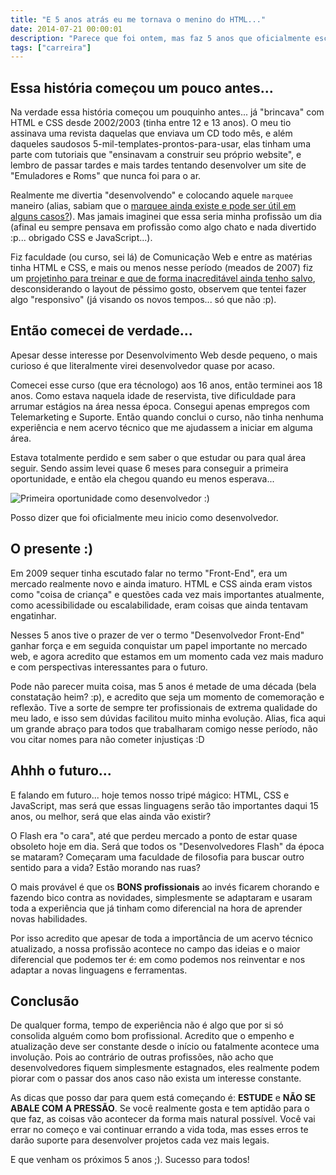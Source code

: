 ```yaml
---
title: "E 5 anos atrás eu me tornava o menino do HTML..."
date: 2014-07-21 00:00:01
description: "Parece que foi ontem, mas faz 5 anos que oficialmente escrevi a primeira linha de código e dava meus primeiros passos em uma profissão que se quer existia.. ou existia?"
tags: ["carreira"]
---
```


## Essa história começou um pouco antes...

Na verdade essa história começou um pouquinho antes... já "brincava" com HTML e CSS desde 2002/2003 (tinha entre 12 e 13 anos). O meu tio assinava uma revista daquelas que enviava um CD todo mês, e além daqueles saudosos 5-mil-templates-prontos-para-usar, elas tinham uma parte com tutoriais que "ensinavam a construir seu próprio website", e lembro de passar tardes e mais tardes tentando desenvolver um site de "Emuladores e Roms" que nunca foi para o ar.

Realmente me divertia "desenvolvendo" e colocando aquele `marquee` maneiro (alias, sabiam que o [marquee ainda existe e pode ser útil em alguns casos?](https://developer.mozilla.org/en-US/docs/Web/HTML/Element/marquee)). Mas jamais imaginei que essa seria minha profissão um dia (afinal eu sempre pensava em profissão como algo chato e nada divertido :p... obrigado CSS e JavaScript...).

Fiz faculdade (ou curso, sei lá) de Comunicação Web e entre as matérias tinha HTML e CSS, e mais ou menos nesse período (meados de 2007) fiz um [projetinho para treinar e que de forma inacreditável ainda tenho salvo](https://dl.dropboxusercontent.com/u/9133549/Old/portfolio2/index.html), desconsiderando o layout de péssimo gosto, observem que tentei fazer algo "responsivo" (já visando os novos tempos... só que não :p).

## Então comecei de verdade...

Apesar desse interesse por Desenvolvimento Web desde pequeno, o mais curioso é que literalmente virei desenvolvedor quase por acaso.

Comecei esse curso (que era técnologo) aos 16 anos, então terminei aos 18 anos. Como estava naquela idade de reservista, tive dificuldade para arrumar estágios na área nessa época. Consegui apenas empregos com Telemarketing e Suporte. Então quando conclui o curso, não tinha nenhuma experiência e nem acervo técnico que me ajudassem a iniciar em alguma área.

Estava totalmente perdido e sem saber o que estudar ou para qual área seguir. Sendo assim levei quase 6 meses para conseguir a primeira oportunidade, e então ela chegou quando eu menos esperava...

![Primeira oportunidade como desenvolvedor :)](assets/primeira-chance.png)

Posso dizer que foi oficialmente meu inicio como desenvolvedor.

## O presente :)

Em 2009 sequer tinha escutado falar no termo "Front-End", era um mercado realmente novo e ainda imaturo. HTML e CSS ainda eram vistos como "coisa de criança" e questões cada vez mais importantes atualmente, como acessibilidade ou escalabilidade, eram coisas que ainda tentavam engatinhar.

Nesses 5 anos tive o prazer de ver o termo "Desenvolvedor Front-End" ganhar força e em seguida conquistar um papel importante no mercado web, e agora acredito que estamos em um momento cada vez mais maduro e com perspectivas interessantes para o futuro.

Pode não parecer muita coisa, mas 5 anos é metade de uma década (bela constatação heim? :p), e acredito que seja um momento de comemoração e reflexão. Tive a sorte de sempre ter profissionais de extrema qualidade do meu lado, e isso sem dúvidas facilitou muito minha evolução. Alias, fica aqui um grande abraço para todos que trabalharam comigo nesse período, não vou citar nomes para não cometer injustiças :D

## Ahhh o futuro...

E falando em futuro... hoje temos nosso tripé mágico: HTML, CSS e JavaScript, mas será que essas linguagens serão tão importantes daqui 15 anos, ou melhor, será que elas ainda vão existir?

O Flash era "o cara", até que perdeu mercado a ponto de estar quase obsoleto hoje em dia. Será que todos os "Desenvolvedores Flash" da época se mataram? Começaram uma faculdade de filosofia para buscar outro sentido para a vida? Estão morando nas ruas?

O mais provável é que os **BONS profissionais** ao invés ficarem chorando e fazendo bico contra as novidades, simplesmente se adaptaram e usaram toda a experiência que já tinham como diferencial na hora de aprender novas habilidades.

Por isso acredito que apesar de toda a importância de um acervo técnico atualizado, a nossa profissão acontece no campo das ideias e o maior diferencial que podemos ter é: em como podemos nos reinventar e nos adaptar a novas linguagens e ferramentas.

## Conclusão

De qualquer forma, tempo de experiência não é algo que por si só consolida alguém como bom profissional. Acredito que o empenho e atualização deve ser constante desde o início ou fatalmente acontece uma involução. Pois ao contrário de outras profissões, não acho que desenvolvedores fiquem simplesmente estagnados, eles realmente podem piorar com o passar dos anos caso não exista um interesse constante.

As dicas que posso dar para quem está começando é: **ESTUDE** e **NÃO SE ABALE COM A PRESSÃO**. Se você realmente gosta e tem aptidão para o que faz, as coisas vão acontecer da forma mais natural possível. Você vai errar no começo e vai continuar errando a vida toda, mas esses erros te darão suporte para desenvolver projetos cada vez mais legais.

E que venham os próximos 5 anos ;). Sucesso para todos!
